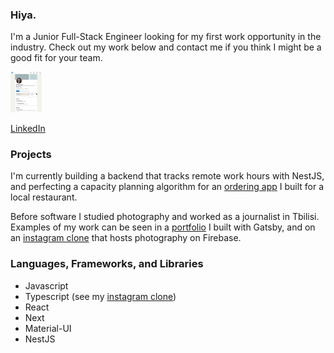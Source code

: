 ### Hiya.

I'm a Junior Full-Stack Engineer looking for my first work opportunity in the industry. Check out my work below and contact me if you think I might be a good fit for your team. 


<a href="https://www.linkedin.com/in/madeline-u-5039b0226/"><img src="assets/linked.jpg" width=50><p>LinkedIn</p></a>

### Projects

I'm currently building a backend that tracks remote work hours with NestJS, and perfecting a capacity planning algorithm for an [ordering app](https://github.com/magdaundisz/order-up/blob/main/README.md) I built for a local restaurant. 

Before software I studied photography and worked as a journalist in Tbilisi. Examples of my work can be seen in a [portfolio](https://github.com/magdaundisz/Photography-Portfolio) I built with Gatsby, and on an [instagram clone](https://github.com/magdaundisz/aperture) that hosts photography on Firebase.

### Languages, Frameworks, and Libraries

<ul>
<li>Javascript</li>  
<li>Typescript (see my <a href="https://github.com/magdaundisz/aperture">instagram clone</a>)</li>  
<li>React</li>
<li>Next</li>
<li>Material-UI</li>
<li>NestJS</li>
<ul>

 



